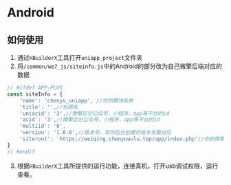# Android

## 如何使用
1. 通过`HBuilderX`工具打开`uniapp_project`文件夹
2. 将`/common/we7_js/siteinfo.js`中的Android的部分改为自己微擎后端对应的数据
```js
// #ifdef APP-PLUS
const siteInfo = {
    'name': 'chenyu_uniapp', //你的模块名称
    'title': '',//标题名
    'uniacid': '3',//微擎区分公众号，小程序，app等平台的id
    'acid': '3',//微擎区分公众号，小程序，app等平台的id
    'multiid': '0',
    'version': '1.0.0',//版本号，和你后台创建的版本号要对应
    'siteroot': 'https://weiqing.chenyuwulu.top/app/index.php'//你的微擎域名地址
}
// #endif
```
3. 根据`HBuilderX`工具所提供的运行功能，连接真机，打开usb调试权限，运行查看。